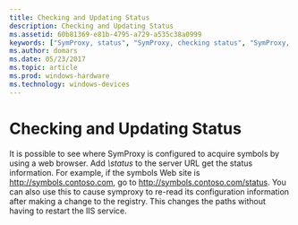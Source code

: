 ```yaml
---
title: Checking and Updating Status
description: Checking and Updating Status
ms.assetid: 60b81369-e81b-4795-a729-a535c38a0999
keywords: ["SymProxy, status", "SymProxy, checking status", "SymProxy, updating status"]
ms.author: domars
ms.date: 05/23/2017
ms.topic: article
ms.prod: windows-hardware
ms.technology: windows-devices
---
```


# Checking and Updating Status


It is possible to see where SymProxy is configured to acquire symbols by using a web browser. Add *\\status* to the server URL get the status information. For example, if the symbols Web site is http://symbols.contoso.com, go to http://symbols.contoso.com/status. You can also use this to cause symproxy to re-read its configuration information after making a change to the registry. This changes the paths without having to restart the IIS service.

 

 





